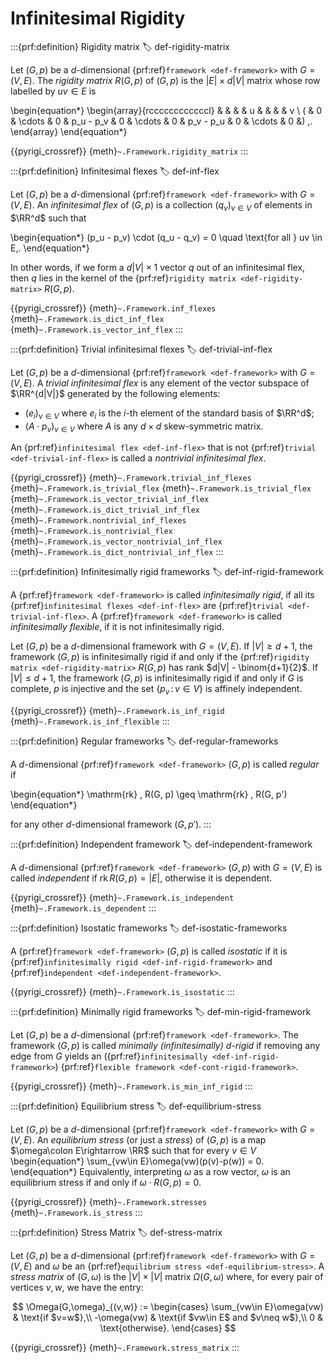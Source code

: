 # Infinitesimal Rigidity


:::{prf:definition} Rigidity matrix
:label: def-rigidity-matrix

Let $(G, p)$ be a $d$-dimensional {prf:ref}`framework <def-framework>` with $G = (V, E)$.
The _rigidity matrix_ $R(G, p)$ of $(G, p)$ is the $|E| \times d|V|$ matrix whose row labelled by $uv \in E$ is

\begin{equation*}
  \begin{array}{rccccccccccccl}
    &   &        &   & u     & &       &        & v \\
  ( & 0 & \cdots & 0 & p_u - p_v & 0 & \cdots & 0 & p_v - p_u & 0 & \cdots & 0 &) \,.
  \end{array}
\end{equation*}

{{pyrigi_crossref}} {meth}`~.Framework.rigidity_matrix`
:::


:::{prf:definition} Infinitesimal flexes
:label: def-inf-flex

Let $(G, p)$ be a $d$-dimensional {prf:ref}`framework <def-framework>` with $G = (V, E)$.
An _infinitesimal flex_ of $(G, p)$ is a collection $(q_v)_{v \in V}$ of elements in $\RR^d$ such that

\begin{equation*}
 (p_u - p_v) \cdot (q_u - q_v) = 0
 \quad \text{for all } uv \in E\,.
\end{equation*}

In other words, if we form a $d|V| \times 1$ vector $q$ out of an infinitesimal flex, then $q$ lies in the kernel of the {prf:ref}`rigidity matrix <def-rigidity-matrix>` $R(G, p)$.

{{pyrigi_crossref}} {meth}`~.Framework.inf_flexes`
{meth}`~.Framework.is_dict_inf_flex`
{meth}`~.Framework.is_vector_inf_flex`
:::


:::{prf:definition} Trivial infinitesimal flexes
:label: def-trivial-inf-flex

Let $(G, p)$ be a $d$-dimensional {prf:ref}`framework <def-framework>` with $G = (V, E)$.
A _trivial infinitesimal flex_ is any element of the vector subspace of $\RR^{d|V|}$
generated by the following elements:

* $(e_i)_{v \in V}$ where $e_i$ is the $i$-th element of the standard basis of $\RR^d$;
* $(A \cdot p_v)_{v \in V}$ where $A$ is any $d \times d$ skew-symmetric matrix.

An {prf:ref}`infinitesimal flex <def-inf-flex>` that is not {prf:ref}`trivial <def-trivial-inf-flex>` is called a _nontrivial infinitesimal flex_.

{{pyrigi_crossref}} {meth}`~.Framework.trivial_inf_flexes`
{meth}`~.Framework.is_trivial_flex`
{meth}`~.Framework.is_trivial_flex`
{meth}`~.Framework.is_vector_trivial_inf_flex`
{meth}`~.Framework.is_dict_trivial_inf_flex`
{meth}`~.Framework.nontrivial_inf_flexes`
{meth}`~.Framework.is_nontrivial_flex`
{meth}`~.Framework.is_vector_nontrivial_inf_flex`
{meth}`~.Framework.is_dict_nontrivial_inf_flex`
:::


:::{prf:definition} Infinitesimally rigid frameworks
:label: def-inf-rigid-framework

A {prf:ref}`framework <def-framework>` is called _infinitesimally rigid_, if all its {prf:ref}`infinitesimal flexes <def-inf-flex>` are {prf:ref}`trivial <def-trivial-inf-flex>`.
A {prf:ref}`framework <def-framework>` is called _infinitesimally flexible_, if it is not infinitesimally rigid.

Let $(G, p)$ be a $d$-dimensional framework with $G = (V, E)$.
If $|V| \geq d+1$, the framework $(G, p)$ is infinitesimally rigid if and only if the {prf:ref}`rigidity matrix <def-rigidity-matrix>` $R(G, p)$ has rank $d|V| - \binom{d+1}{2}$.
If $|V| \leq d+1$, the framework $(G, p)$ is infinitesimally rigid if and only if $G$ is complete, $p$ is injective and the set $\{ p_v \, : \, v \in V\}$ is affinely independent.

{{pyrigi_crossref}} {meth}`~.Framework.is_inf_rigid`
{meth}`~.Framework.is_inf_flexible`
:::


:::{prf:definition} Regular frameworks
:label: def-regular-frameworks

A $d$-dimensional {prf:ref}`framework <def-framework>` $(G, p)$ is called _regular_ if

\begin{equation*}
 \mathrm{rk} \, R(G, p) \geq \mathrm{rk} \, R(G, p')
\end{equation*}

for any other $d$-dimensional framework $(G, p')$.
:::


:::{prf:definition} Independent framework
:label: def-independent-framework

A $d$-dimensional {prf:ref}`framework <def-framework>` $(G, p)$ with $G = (V, E)$
is called _independent_ if $\mathrm{rk} \, R(G, p) = |E|$,
otherwise it is dependent.

{{pyrigi_crossref}} {meth}`~.Framework.is_independent` 
{meth}`~.Framework.is_dependent`
:::

:::{prf:definition} Isostatic frameworks
:label: def-isostatic-frameworks

A {prf:ref}`framework <def-framework>` $(G, p)$ is called _isostatic_ if it is {prf:ref}`infinitesimally rigid <def-inf-rigid-framework>` and {prf:ref}`independent <def-independent-framework>`.

{{pyrigi_crossref}} {meth}`~.Framework.is_isostatic`
:::


:::{prf:definition} Minimally rigid frameworks
:label: def-min-rigid-framework

Let $(G,p)$ be a $d$-dimensional {prf:ref}`framework <def-framework>`.
The framework $(G, p)$ is called _minimally (infinitesimally) $d$-rigid_
if removing any edge from $G$ yields an ({prf:ref}`infinitesimally <def-inf-rigid-framework>`) {prf:ref}`flexible framework <def-cont-rigid-framework>`.

{{pyrigi_crossref}} {meth}`~.Framework.is_min_inf_rigid`
:::

:::{prf:definition} Equilibrium stress
:label: def-equilibrium-stress

Let $(G,p)$ be a $d$-dimensional {prf:ref}`framework <def-framework>` with $G=(V,E)$.
An _equilibrium stress_ (or just a _stress_) of $(G,p)$ is a map $\omega\colon E\rightarrow \RR$ such that for every $v\in V$
\begin{equation*}
 \sum_{vw\in E}\omega(vw)(p(v)-p(w)) = 0.
\end{equation*}
Equivalently, interpreting $\omega$ as a row vector, $\omega$ is an equilibrium stress if and only if $\omega \cdot R(G,p) = 0$.

{{pyrigi_crossref}} {meth}`~.Framework.stresses` 
{meth}`~.Framework.is_stress`
:::

:::{prf:definition} Stress Matrix 
:label: def-stress-matrix

Let $(G,p)$ be a $d$-dimensional {prf:ref}`framework <def-framework>` with $G=(V,E)$ and $\omega$ be an {prf:ref}`equilibrium stress <def-equilibrium-stress>`.
A _stress matrix_ of $(G,\omega)$ is the $|V|\times|V|$ matrix $\Omega(G,\omega)$ where, for every pair of vertices $v,w$, we have the entry:

$$
\Omega(G,\omega)_{(v,w)} :=
\begin{cases}
 \sum_{vw\in E}\omega(vw) & \text{if $v=w$},\\
 -\omega(vw) & \text{if $vw\in E$ and $v\neq w$},\\
 0 & \text{otherwise}.
\end{cases}
$$

{{pyrigi_crossref}} {meth}`~.Framework.stress_matrix`
:::
